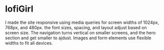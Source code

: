 # lofiGirl

I made the site responsive using media queries for screen widths of 1024px, 768px, and 480px. the font sizes, spacing, and layout adjust based on screen size. The navigation turns vertical on smaller screens, and the hero section and get smaller to ajdust. Images and form elements use flexible widths to fit all devices.